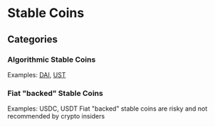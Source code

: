 # Stable Coins

## Categories

### Algorithmic Stable Coins
Examples: [DAI](https://www.youtube.com/watch?v=wW1IEZeWY4k), [UST](https://www.youtube.com/watch?v=NiYUEBNvPPk)

### Fiat "backed" Stable Coins
Examples: USDC, USDT 
Fiat "backed" stable coins are risky and not recommended by crypto insiders
